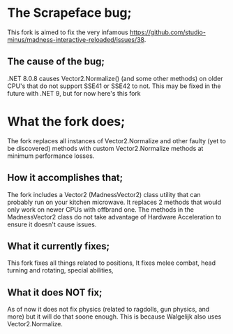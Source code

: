 # The Scrapeface bug;
This fork is aimed to fix the very infamous https://github.com/studio-minus/madness-interactive-reloaded/issues/38.

## The cause of the bug;
.NET 8.0.8 causes Vector2.Normalize() (and some other methods) on older CPU's that do not support SSE41 or SSE42 to not.
This may be fixed in the future with .NET 9, but for now here's this fork

# What the fork does;
The fork replaces all instances of Vector2.Normalize and other faulty (yet to be discovered) methods with custom Vector2.Normalize methods at minimum performance losses.

## How it accomplishes that;

The fork includes a Vector2 (MadnessVector2) class utility that can probably run on your kitchen microwave. It replaces 2 methods that would only work on newer CPUs with offbrand one. The methods in the MadnessVector2 class do not take advantage of Hardware Acceleration to ensure it doesn't cause issues.

## What it currently fixes;
This fork fixes all things related to positions, It fixes melee combat, head turning and rotating, special abilities,

## What it does NOT fix;
As of now it does not fix physics (related to ragdolls, gun physics, and more) but it will do that soone enough. This is because Walgelijk also uses Vector2.Normalize.
